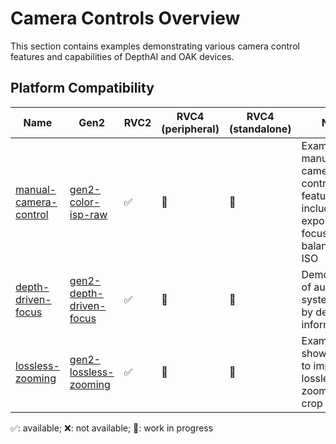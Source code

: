 # Camera Controls Overview

This section contains examples demonstrating various camera control features and capabilities of DepthAI and OAK devices.

## Platform Compatibility

| Name | Gen2 | RVC2 | RVC4 (peripheral) | RVC4 (standalone) | Notes |
|------|------|------|-------------------|-------------------|-------|
| [manual-camera-control](manual-camera-control/) | [gen2-color-isp-raw](https://github.com/luxonis/depthai-experiments/tree/master/gen2-color-isp-raw) | ✅ | 🚧 | 🚧 | Examples of manual camera control features including exposure, focus, white balance, and ISO |
| [depth-driven-focus](depth-driven-focus/) | [gen2-depth-driven-focus](https://github.com/luxonis/depthai-experiments/tree/master/gen2-depth-driven-focus) | ✅ | 🚧 | 🚧 | Demonstration of autofocus system driven by depth information |
| [lossless-zooming](lossless-zooming/) | [gen2-lossless-zooming](https://github.com/luxonis/depthai-experiments/tree/master/gen2-lossless-zooming) | ✅ | 🚧 | 🚧 | Example showing how to implement lossless digital zoom using crop control |

✅: available; ❌: not available; 🚧: work in progress
